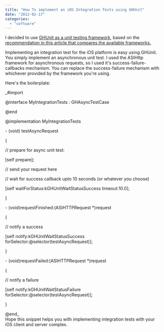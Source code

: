 ```yaml
---
title: "How To implement an iOS Integration Tests using GHUnit"
date: "2012-02-17"
categories: 
  - "software"
---
```


I decided to use [GHUnit as a unit testing framework](http://gabriel.github.com/gh-unit/docs/appledoc_include/guide_testing.html), based on the [recommendation in this article that compares the available frameworks.](http://paulsolt.com/2010/11/iphone-unit-testing-explained-part-1/)  
  
Implementing an integration test for the iOS platform is easy using GHUnit. You simply implement an asynchronous unit test. I used the ASIHttp framework for asynchronous requests, so I used it's success-failure-callbacks mechanism. You can replace the success-failure mechanism with whichever provided by the framework you're using.  
  
Here's the boilerplate:  
  
_#import  
  
@interface MyIntegrationTests : GHAsyncTestCase  
  
@end  
  
  
@implementation MyIntegrationTests  
  
\- (void) testAsyncRequest  
  
{  
  
// prepare for async unit test:  
  
\[self prepare\];  
  
// send your request here  
  
// wait for success callback upto 10 seconds (or whatever you choose)  
  
\[self waitForStatus:kGHUnitWaitStatusSuccess timeout:10.0\];  
  
}  
  
\- (void)requestFinished:(ASIHTTPRequest \*)request  
  
{  
  
// notify a success  
  
\[self notify:kGHUnitWaitStatusSuccess forSelector:@selector(testAsyncRequest)\];  
  
}  
  
\- (void)requestFailed:(ASIHTTPRequest \*)request  
  
{  
  
// notify a failure  
  
\[self notify:kGHUnitWaitStatusFailure forSelector:@selector(testAsyncRequest)\];  
  
}  
  
@end_  
Hope this snippet helps you with implementing integration tests with your iOS client and server complex.
